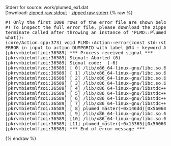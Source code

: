 Stderr for source:  work/plumed_ex1.dat   
Download: [zipped raw stdout](plumed_ex1.dat.plumed_master.stdout.txt.zip) - [zipped raw stderr](plumed_ex1.dat.plumed_master.stderr.txt.zip) 
{% raw %}
<pre>
#! Only the first 1000 rows of the error file are shown below
#! To inspect the full error file, please download the zipped raw stderr file above
terminate called after throwing an instance of 'PLMD::Plumed::ExceptionError'
what():
(core/Action.cpp:373) void PLMD::Action::error(const std::string&) const
ERROR in input to action DUMPGRID with label @34 : keyword ARG is compulsory for this action
[pkrvmbietmlfzoi:36589] *** Process received signal ***
[pkrvmbietmlfzoi:36589] Signal: Aborted (6)
[pkrvmbietmlfzoi:36589] Signal code:  (-6)
[pkrvmbietmlfzoi:36589] [ 0] /lib/x86_64-linux-gnu/libc.so.6(+0x45330)[0x7ff940045330]
[pkrvmbietmlfzoi:36589] [ 1] /lib/x86_64-linux-gnu/libc.so.6(pthread_kill+0x11c)[0x7ff94009eb2c]
[pkrvmbietmlfzoi:36589] [ 2] /lib/x86_64-linux-gnu/libc.so.6(gsignal+0x1e)[0x7ff94004527e]
[pkrvmbietmlfzoi:36589] [ 3] /lib/x86_64-linux-gnu/libc.so.6(abort+0xdf)[0x7ff9400288ff]
[pkrvmbietmlfzoi:36589] [ 4] /lib/x86_64-linux-gnu/libstdc++.so.6(+0xa5ff5)[0x7ff9404a5ff5]
[pkrvmbietmlfzoi:36589] [ 5] /lib/x86_64-linux-gnu/libstdc++.so.6(+0xbb0da)[0x7ff9404bb0da]
[pkrvmbietmlfzoi:36589] [ 6] /lib/x86_64-linux-gnu/libstdc++.so.6(_ZSt10unexpectedv+0x0)[0x7ff9404a5a55]
[pkrvmbietmlfzoi:36589] [ 7] /lib/x86_64-linux-gnu/libstdc++.so.6(+0xa5a6f)[0x7ff9404a5a6f]
[pkrvmbietmlfzoi:36589] [ 8] plumed_master(+0x146dd)[0x5606026476dd]
[pkrvmbietmlfzoi:36589] [ 9] /lib/x86_64-linux-gnu/libc.so.6(+0x2a1ca)[0x7ff94002a1ca]
[pkrvmbietmlfzoi:36589] [10] /lib/x86_64-linux-gnu/libc.so.6(__libc_start_main+0x8b)[0x7ff94002a28b]
[pkrvmbietmlfzoi:36589] [11] plumed_master(+0x15365)[0x560602648365]
[pkrvmbietmlfzoi:36589] *** End of error message ***
</pre>
{% endraw %}
